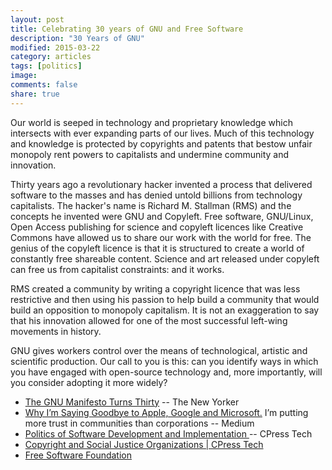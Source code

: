 ```yaml
---
layout: post
title: Celebrating 30 years of GNU and Free Software
description: "30 Years of GNU"
modified: 2015-03-22
category: articles
tags: [politics]
image:
comments: false
share: true
---
```


Our world is seeped in technology and proprietary knowledge which
intersects with ever expanding parts of our lives. Much of this
technology and knowledge is protected by copyrights and patents that
bestow unfair monopoly rent powers to capitalists and undermine
community and innovation.

Thirty years ago a revolutionary hacker invented a process that
delivered software to the masses and has denied untold billions from
technology capitalists. The hacker's name is Richard M. Stallman (RMS)
and the concepts he invented were GNU and Copyleft. Free software,
GNU/Linux, Open Access publishing for science and copyleft licences like
Creative Commons have allowed us to share our work with the world for
free. The genius of the copyleft licence is that it is structured to
create a world of constantly free shareable content. Science and art
released under copyleft can free us from capitalist constraints: and it
works.

RMS created a community by writing a copyright licence that was less
restrictive and then using his passion to help build a community that
would build an opposition to monopoly capitalism. It is not an
exaggeration to say that his innovation allowed for one of the most
successful left-wing movements in history.

GNU gives workers control over the means of technological, artistic and
scientific production. Our call to you is this: can you identify ways in
which you have engaged with open-source technology and, more
importantly, will you consider adopting it more widely?

* [The GNU Manifesto Turns Thirty](http://www.newyorker.com/business/currency/the-gnu-manifesto-turns-thirty) -- The New Yorker
* [Why I’m Saying Goodbye to Apple, Google and Microsoft.](https://medium.com/backchannel/why-i-m-saying-goodbye-to-apple-google-and-microsoft-78af12071bd) I’m putting more trust in communities than corporations -- Medium
* [Politics of Software Development and Implementation ](https://citizenspress.github.io/articles/Politics-and-Software/) -- CPress Tech
* [Copyright and Social Justice Organizations | CPress Tech](https://citizenspress.github.io/articles/Copyright-Social-Justice/)
* [Free Software Foundation](https://www.fsf.org/)
